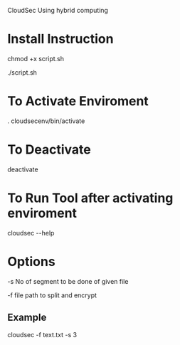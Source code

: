 CloudSec Using hybrid computing
# Install Instruction
 
chmod +x script.sh

./script.sh

# To Activate Enviroment

. cloudsecenv/bin/activate

# To Deactivate
deactivate

# To Run Tool after activating enviroment

cloudsec --help

# Options

-s No of segment to be done of given file

-f file path to split and encrypt

## Example

cloudsec -f text.txt -s 3

